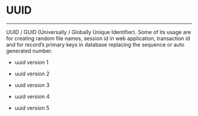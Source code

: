 # UUID
---

UUID / GUID (Universally / Globally Unique Identifier). Some of its usage are for creating random file names, session id in web application, transaction id and for record’s primary keys in database replacing the sequence or auto generated number.

- uuid version 1

- uuid version 2

- uuid version 3

- uuid version 4

- uuid version 5

